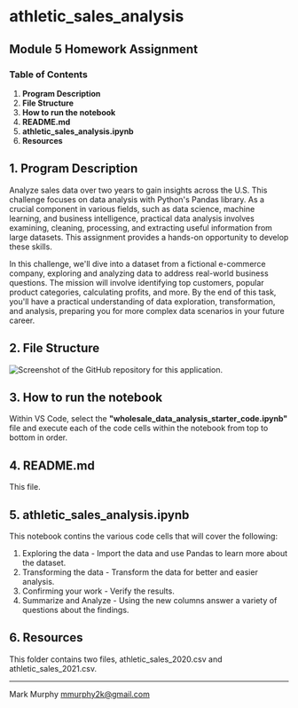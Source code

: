 # athletic_sales_analysis
## Module 5 Homework Assignment
### Table of Contents
1. **Program Description**
2. **File Structure**
3. **How to run the notebook**
4. **README.md**
5. **athletic_sales_analysis.ipynb**
6. **Resources**


## 1. **Program Description**

Analyze sales data over two years  to gain insights across the U.S.
This challenge focuses on data analysis with Python's Pandas library. As a crucial component in various fields, such as data science, machine learning, and business intelligence, practical data analysis involves examining, cleaning, processing, and extracting useful information from large datasets. This assignment provides a hands-on opportunity to develop these skills.

In this challenge, we'll dive into a dataset from a fictional e-commerce company, exploring and analyzing data to address real-world business questions. The mission will involve identifying top customers, popular product categories, calculating profits, and more. By the end of this task, you'll have a practical understanding of data exploration, transformation, and analysis, preparing you for more complex data scenarios in your future career.


## 2. **File Structure**

![Screenshot of the GitHub repository for this application.](https://github.com/user-attachments/assets/6ccb74c1-b89e-4dc2-be74-781c2fef47d4)


## 3. **How to run the notebook**

Within VS Code, select the **"wholesale_data_analysis_starter_code.ipynb"** file and execute each of the code cells within the notebook from top to bottom in order.


## 4. **README.md**

This file. 


## 5. **athletic_sales_analysis.ipynb**

This notebook contins the various code cells that will cover the following:

1. Exploring the data - Import the data and use Pandas to learn more about the dataset.
2. Transforming the data - Transform the data for better and easier analysis.
3. Confirming your work - Verify the  results. 
4. Summarize and Analyze - Using the new columns answer a variety of questions about the findings.


## 6. **Resources**

This folder contains two files, athletic_sales_2020.csv and athletic_sales_2021.csv.

---------------------------------------------

Mark Murphy mmurphy2k@gmail.com
